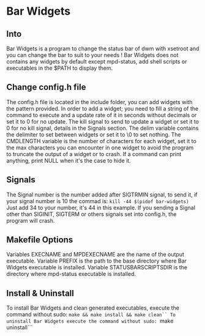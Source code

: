 # Bar Widgets

## Into
Bar Widgets is a program to change the status bar of dwm with xsetroot and you can change the bar to suit to your needs !
Bar Widgets does not contains any widgets by default except mpd-status, add shell scripts or executables in the $PATH to display them.

## Change config.h file
The config.h file is located in the include folder, you can add widgets with the pattern provided.
In order to add a widget; you need to fill a string of the command to execute and a update rate of it in seconds without decimals or set it to 0 for no update.
The kill signal to send to update a widget or set it to 0 for no kill signal, details in the Signals section.
The delim variable contains the delimiter to set between widgets or set it to \0 to set nothing.
The CMDLENGTH variable is the number of characters for each widget, set it to the max characters you can encounter in one widget to avoid the program
to truncate the output of a widget or to crash.
If a command can print anything, print NULL when it's the case to hide it.

## Signals
The Signal number is the number added after SIGTRMIN signal, to send it, if your signal number is 10 the commad is:
```kill -44 $(pidof bar-widgets)```
Just add 34 to your number, it's 44 in this example.
If you sending a Signal other than SIGINIT, SIGTERM or others signals set into config.h, the program will crash.

## Makefile Options
Variables EXECNAME and MPDEXECNAME are the name of the output executable.
Variable PREFIX is the path to the base directory where Bar Widgets executable is installed.
Variable STATUSBARSCRIPTSDIR is the directory where mpd-status executable is installed.

## Install & Uninstall
To install Bar Widgets and clean generated executables, execute the command without sudo: ```make && make install && make clean``
To uninstall Bar Widgets execute the command without sudo: ```make uninstall```
